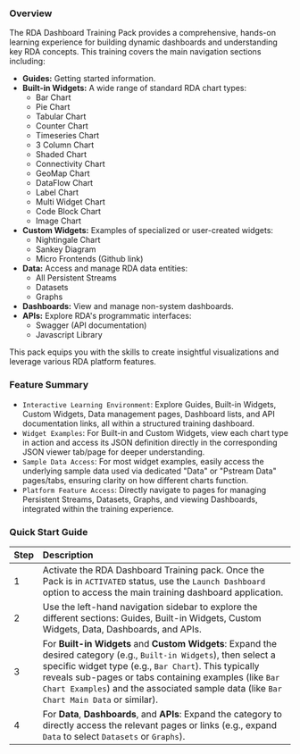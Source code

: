 ### Overview

The RDA Dashboard Training Pack provides a comprehensive, hands-on learning experience for building dynamic dashboards and understanding key RDA concepts. This training covers the main navigation sections including:

*   **Guides:** Getting started information.
*   **Built-in Widgets:** A wide range of standard RDA chart types:
    *   Bar Chart
    *   Pie Chart
    *   Tabular Chart
    *   Counter Chart
    *   Timeseries Chart
    *   3 Column Chart
    *   Shaded Chart
    *   Connectivity Chart
    *   GeoMap Chart
    *   DataFlow Chart
    *   Label Chart
    *   Multi Widget Chart
    *   Code Block Chart
    *   Image Chart
*   **Custom Widgets:** Examples of specialized or user-created widgets:
    *   Nightingale Chart
    *   Sankey Diagram
    *   Micro Frontends (Github link)
*   **Data:** Access and manage RDA data entities:
    *   All Persistent Streams
    *   Datasets
    *   Graphs
*   **Dashboards:** View and manage non-system dashboards.
*   **APIs:** Explore RDA's programmatic interfaces:
    *   Swagger (API documentation)
    *   Javascript Library

This pack equips you with the skills to create insightful visualizations and leverage various RDA platform features.

### Feature Summary

*   `Interactive Learning Environment`: Explore Guides, Built-in Widgets, Custom Widgets, Data management pages, Dashboard lists, and API documentation links, all within a structured training dashboard.
*   `Widget Examples`: For Built-in and Custom Widgets, view each chart type in action and access its JSON definition directly in the corresponding JSON viewer tab/page for deeper understanding.
*   `Sample Data Access`: For most widget examples, easily access the underlying sample data used via dedicated "Data" or "Pstream Data" pages/tabs, ensuring clarity on how different charts function.
*   `Platform Feature Access`: Directly navigate to pages for managing Persistent Streams, Datasets, Graphs, and viewing Dashboards, integrated within the training experience.

### Quick Start Guide

| Step | Description                                                                                                                                                              |
| :--- | :----------------------------------------------------------------------------------------------------------------------------------------------------------------------- |
| 1    | Activate the RDA Dashboard Training pack. Once the Pack is in `ACTIVATED` status, use the `Launch Dashboard` option to access the main training dashboard application.     |
| 2    | Use the left-hand navigation sidebar to explore the different sections: Guides, Built-in Widgets, Custom Widgets, Data, Dashboards, and APIs.                             |
| 3    | For **Built-in Widgets** and **Custom Widgets**: Expand the desired category (e.g., `Built-in Widgets`), then select a specific widget type (e.g., `Bar Chart`). This typically reveals sub-pages or tabs containing examples (like `Bar Chart Examples`) and the associated sample data (like `Bar Chart Main Data` or similar). |
| 4    | For **Data**, **Dashboards**, and **APIs**: Expand the category to directly access the relevant pages or links (e.g., expand `Data` to select `Datasets` or `Graphs`). |